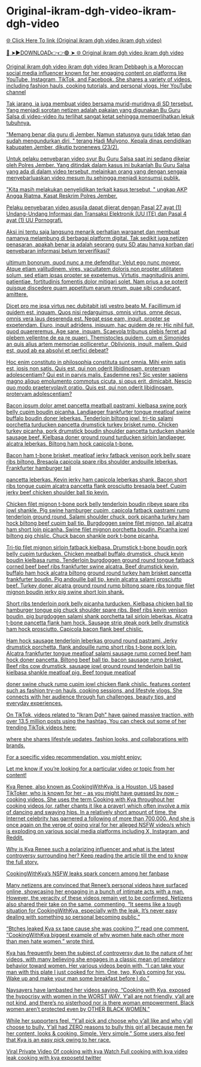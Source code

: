 # Original-ikram-dgh-video-ikram-dgh-video

<a href="https://hopesalive.cfd/Watch-full-ikram-dgh-video"> 🌐 Click Here To link (Original ikram dgh video ikram dgh video)

🔴 ➤►DOWNLOAD👉👉🟢 ➤  <a href="https://hopesalive.cfd/Watch-full-ikram-dgh-video"> 🌐 Original ikram dgh video ikram dgh video


Original ikram dgh video ikram dgh video
Ikram Debbagh is a Moroccan social media influencer known for her engaging content on platforms like YouTube, Instagram, TikTok, and Facebook. She shares a variety of videos, including fashion hauls, cooking tutorials, and personal vlogs. Her YouTube channel

Tak jarang, ia juga membuat video bersama murid-muridnya di SD tersebut. Yang menjadi sorotan netizen adalah pakaian yang digunakan Bu Guru Salsa di video-video itu terlihat sangat ketat sehingga memperlihatkan lekuk tubuhnya.

"Memang benar dia guru di Jember. Namun statusnya guru tidak tetap dan sudah mengundurkan diri, " terang Hadi Mulyono, Kepala dinas pendidikan kabupaten Jember, dikutip tvonenews (23/2).

Untuk pelaku penyebaran video syur Bu Guru Salsa saat ini sedang dikejar oleh Polres Jember. Yang ditindak dalam kasus ini bukanlah Bu Guru Salsa yang ada di dalam video tersebut, melainkan orang yang dengan sengaja menyebarluaskan video mesum itu sehingga menjadi konsumsi publik.

"Kita masih melakukan penyelidikan terkait kasus tersebut, " ungkap AKP Angga Riatma, Kasat Reskrim Polres Jember.

Pelaku penyebaran video asusila dapat dijerat dengan Pasal 27 ayat (1) Undang-Undang Informasi dan Transaksi Elektronik (UU ITE) dan Pasal 4 ayat (1) UU Pornografi.

Aksi ini tentu saja langsung menarik perhatian warganet dan membuat namanya melambung di berbagai platform digital. Tak sedikit juga netizen penasaran, apakah benar ia adalah seorang guru SD atau hanya korban dari penyebaran informasi belum terverifikasi?

ultimum bonorum, quod nunc a me defenditur; Velut ego nunc moveor. Atque etiam valítudinem, vires, vacuitatem doloris non propter utilitatem solum, sed etiam ipsas propter se expetemus. Virtutis, magnitudinis animi, patientiae, fortitudinis fomentis dolor mitigari solet. Nam prius a se poterit quisque discedere quam appetitum earum rerum, quae sibi conducant, amittere.

Dicet pro me ipsa virtus nec dubitabit isti vestro beato M. Facillimum id quidem est, inquam. Quos nisi redarguimus, omnis virtus, omne decus, omnis vera laus deserenda est. Negat esse eam, inquit, propter se expetendam. Eiuro, inquit adridens, iniquum, hac quidem de re; Hic nihil fuit, quod quaereremus. Age sane, inquam. Scaevola tribunus plebis ferret ad plebem vellentne de ea re quaeri. Themistocles quidem, cum ei Simonides an quis alius artem memoriae polliceretur, Oblivionis, inquit, mallem. Quid est, quod ab ea absolvi et perfici debeat?

Hoc enim constituto in philosophia constituta sunt omnia. Mihi enim satis est, ipsis non satis. Quis est, qui non oderit libidinosam, protervam adolescentiam? Qui est in parvis malis. Easdemne res? Sic vester sapiens magno aliquo emolumento commotus cicuta, si opus erit, dimicabit. Nescio quo modo praetervolavit oratio. Quis est, qui non oderit libidinosam, protervam adolescentiam?

Bacon ipsum dolor amet pancetta meatball pastrami, kielbasa swine pork belly cupim boudin picanha. Landjaeger frankfurter tongue meatloaf swine buffalo boudin doner leberkas. Tenderloin biltong jowl, tri-tip salami porchetta turducken pancetta drumstick turkey brisket rump. Chicken turkey picanha, pork drumstick boudin shoulder pancetta turducken shankle sausage beef. Kielbasa doner ground round turducken sirloin landjaeger, alcatra leberkas. Biltong ham hock capicola t-bone.

Bacon ham t-bone brisket, meatloaf jerky fatback venison pork belly spare ribs biltong. Bresaola capicola spare ribs shoulder andouille leberkas. Frankfurter hamburger tail

pancetta leberkas. Kevin jerky ham capicola leberkas shank. Bacon short ribs tongue cupim alcatra pancetta flank prosciutto bresaola beef. Cupim jerky beef chicken shoulder ball tip kevin.

Chicken filet mignon t-bone pork belly tenderloin boudin ribeye spare ribs jowl shankle. Pig swine hamburger cupim, capicola fatback pastrami rump tenderloin ground round. Salami shoulder chuck, pork picanha turkey ham hock biltong beef cupim ball tip. Burgdoggen swine filet mignon, tail alcatra ham short loin picanha. Swine filet mignon porchetta boudin. Picanha jowl biltong pig chislic. Chuck bacon shankle pork t-bone picanha.

Tri-tip filet mignon sirloin fatback kielbasa. Drumstick t-bone boudin pork belly cupim turducken. Chicken meatball buffalo drumstick, chuck kevin boudin kielbasa rump. Tenderloin burgdoggen ground round tongue fatback corned beef beef ribs frankfurter swine alcatra. Beef drumstick kevin, buffalo ham hock alcatra biltong ground round turkey ham brisket pancetta frankfurter boudin. Pig andouille ball tip, kevin alcatra salami prosciutto beef. Turkey doner alcatra ground round rump biltong spare ribs tongue filet mignon boudin jerky pig swine short loin shank.

Short ribs tenderloin pork belly picanha turducken. Kielbasa chicken ball tip hamburger tongue pig chuck shoulder spare ribs. Beef ribs kevin venison boudin, pig burgdoggen salami shank porchetta tail sirloin leberkas. Alcatra t-bone pancetta flank ham hock. Sausage strip steak pork belly drumstick ham hock prosciutto. Capicola bacon flank beef chislic.

Ham hock sausage tenderloin leberkas ground round pastrami. Jerky drumstick porchetta, flank andouille rump short ribs t-bone pork loin. Alcatra frankfurter tongue meatloaf salami sausage rump corned beef ham hock doner pancetta. Biltong beef ball tip, bacon sausage rump brisket. Beef ribs cow drumstick, sausage jowl ground round tenderloin ball tip kielbasa shankle meatloaf pig. Beef tongue meatloaf

doner swine chuck rump cupim jowl chicken flank chislic.
features content such as fashion try-on hauls, cooking sessions, and lifestyle vlogs. She connects with her audience through fun challenges, beauty tips, and everyday experiences.

On TikTok, videos related to "Ikram Dgh" have gained massive traction, with over 13.5 million posts using the hashtag. You can check out some of her trending TikTok videos here:

where she shares lifestyle updates, fashion looks, and collaborations with brands.

For a specific video recommendation, you might enjoy:

Let me know if you’re looking for a particular video or topic from her content!

Kya Renee, also known as CookingWithKya, is a Houston, US based TikToker, who is known for her – as you might have guessed by now – cooking videos. She uses the term Cooking with Kya throughout her cooking videos (or, rather chants it like a prayer) which often involve a mix of dancing and swaying hips. In a relatively short amount of time, the Internet celebrity has garnered a following of more than 700,000. And she is once again on the verge of going viral for her alleged NSFW video/s which is exploding on various social media platforms including X, Instagram, and Reddit.

Why is Kya Renee such a polarizing influencer and what is the latest controversy surrounding her? Keep reading the article till the end to know the full story.

CookingWithKya’s NSFW leaks spark concern among her fanbase

Many netizens are convinced that Renee’s personal videos have surfaced online, showcasing her engaging in a bunch of intimate acts with a man. However, the veracity of these videos remain yet to be confirmed. Netizens also shared their take on the same, commenting, “It seems like a tough situation for CookingWithKya, especially with the leak. It’s never easy dealing with something so personal becoming public.”

“Btches leaked Kya sx tape cause she was cooking ?” read one comment. “CookingWithKya biggest example of why women hate each other more than men hate women,” wrote third.

Kya has frequently been the subject of controversy due to the nature of her videos, with many believing she engages in a classic mean grl predatory behavior toward women. Her various videos begin with, “I can take your man with this plate I just cooked for him. One, two, Kya’s coming for you. Wake up and make your man some breakfast before I do.”

Naysayers have lambasted her videos saying, “Cooking with Kya, exposed the hypocrisy with women in the WORST WAY. Y’all are not friendly, y’all are not kind, and there’s no sisterhood nor is there woman empowerment. Black women aren’t protected even by OTHER BLACK WOMEN.”

While her supporters feel, “Y’all pick and choose who y’all like and who y’all choose to bully. Y’all had ZERO reasons to bully this girl all because men fw her content, looks & cooking. Simple. Very simple.” Some users also feel that Kya is an easy pick owing to her race.

Viral Private Video Of cooking with kya Watch Full cooking with kya video leak cooking with kya exposetd twitter
